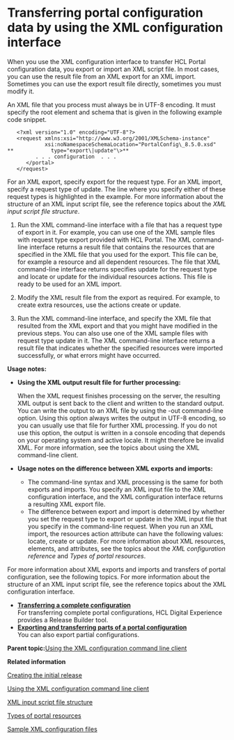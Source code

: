 # Transferring portal configuration data by using the XML configuration interface

When you use the XML configuration interface to transfer HCL Portal configuration data, you export or import an XML script file. In most cases, you can use the result file from an XML export for an XML import. Sometimes you can use the export result file directly, sometimes you must modify it.

An XML file that you process must always be in UTF-8 encoding. It must specify the root element and schema that is given in the following example code snippet.

```
   <?xml version="1.0" encoding="UTF-8"?>
   <request xmlns:xsi="http://www.w3.org/2001/XMLSchema-instance" 
            xsi:noNamespaceSchemaLocation="PortalConfig\_8.5.0.xsd"
**            type="export\|update"\>**
         . . . configuration  . . .    
      </portal>       
   </request>

```

For an XML export, specify export for the request type. For an XML import, specify a request type of update. The line where you specify either of these request types is highlighted in the example. For more information about the structure of an XML input script file, see the reference topics about the *XML input script file structure*.

1.  Run the XML command-line interface with a file that has a request type of export in it. For example, you can use one of the XML sample files with request type export provided with HCL Portal. The XML command-line interface returns a result file that contains the resources that are specified in the XML file that you used for the export. This file can be, for example a resource and all dependent resources. The file that XML command-line interface returns specifies update for the request type and locate or update for the individual resources actions. This file is ready to be used for an XML import.

2.  Modify the XML result file from the export as required. For example, to create extra resources, use the actions create or update.

3.  Run the XML command-line interface, and specify the XML file that resulted from the XML export and that you might have modified in the previous steps. You can also use one of the XML sample files with request type update in it. The XML command-line interface returns a result file that indicates whether the specified resources were imported successfully, or what errors might have occurred.


**Usage notes:**

-   **Using the XML output result file for further processing:**

    When the XML request finishes processing on the server, the resulting XML output is sent back to the client and written to the standard output. You can write the output to an XML file by using the -out command-line option. Using this option always writes the output in UTF-8 encoding, so you can usually use that file for further XML processing. If you do not use this option, the output is written in a console encoding that depends on your operating system and active locale. It might therefore be invalid XML. For more information, see the topics about using the XML command-line client.

-   **Usage notes on the difference between XML exports and imports:**

    -   The command-line syntax and XML processing is the same for both exports and imports. You specify an XML input file to the XML configuration interface, and the XML configuration interface returns a resulting XML export file.
    -   The difference between export and import is determined by whether you set the request type to export or update in the XML input file that you specify in the command-line request. When you run an XML import, the resources action attribute can have the following values: locate, create or update. For more information about XML resources, elements, and attributes, see the topics about the *XML configuration reference* and *Types of portal resources*.

For more information about XML exports and imports and transfers of portal configuration, see the following topics. For more information about the structure of an XML input script file, see the reference topics about the XML configuration interface.

-   **[Transferring a complete configuration](../admin-system/adxmltsk_xfer_compl_cfg.md)**  
For transferring complete portal configurations, HCL Digital Experience provides a Release Builder tool.
-   **[Exporting and transferring parts of a portal configuration](../admin-system/adxmltsk_xfer_partl_cfg.md)**  
You can also export partial configurations.

**Parent topic:**[Using the XML configuration command line client](../admin-system/adxmltsk_cmdln.md)

**Related information**  


[Creating the initial release](../deploy/dep_cir.md)

[Using the XML configuration command line client](../admin-system/adxmltsk_cmdln.md)

[XML input script file structure](../admin-system/adxmlref_input_structure.md)

[Types of portal resources](../admin-system/adxmlref_resrc_types.md)

[Sample XML configuration files](../admin-system/admxmsmp.md)

